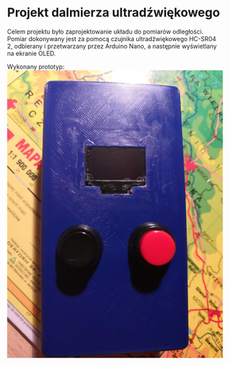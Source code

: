 # Projekt dalmierza ultradźwiękowego  

Celem projektu było zaprojektowanie układu do pomiarów odległości. Pomiar dokonywany jest za pomocą czujnika ultradźwiękowego HC-SR04 2, odbierany i przetwarzany przez Arduino Nano, a następnie wyświetlany na ekranie OLED.  
  
  
Wykonany prototyp:  
![Wybierz serwer](./img/zdj1.jpg)  